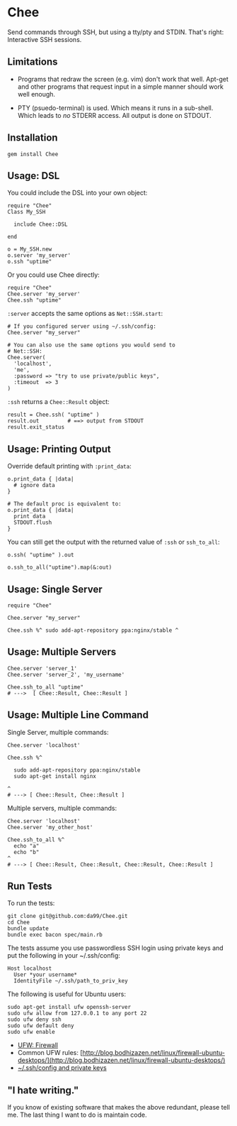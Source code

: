 
Chee
================

Send commands through SSH, but using a tty/pty and STDIN.
That's right: Interactive SSH sessions. 

Limitations
-----------

* Programs that redraw the screen (e.g. vim) don't work that well. 
Apt-get and 
other programs that request input in a simple manner should work well enough.

* PTY (psuedo-terminal) is used. Which means it runs in a sub-shell. 
Which leads to *no* STDERR access. All output is done on STDOUT.

Installation
------------

    gem install Chee

Usage: DSL
------

You could include the DSL into your own object:

    require "Chee"
    Class My_SSH

      include Chee::DSL

    end

    o = My_SSH.new
    o.server 'my_server'
    o.ssh "uptime"

Or you could use Chee directly:

    require "Chee"
    Chee.server 'my_server'
    Chee.ssh "uptime"

`:server` accepts the same options as `Net::SSH.start`:
    
    # If you configured server using ~/.ssh/config:
    Chee.server "my_server"  
    
    # You can also use the same options you would send to
    # Net::SSH:
    Chee.server(
      'localhost', 
      'me', 
      :password => "try to use private/public keys", 
      :timeout  => 3  
    )
    
`:ssh` returns a `Chee::Result` object:

    result = Chee.ssh( "uptime" )
    result.out         # ==> output from STDOUT
    result.exit_status 

Usage: Printing Output
-----

Override default printing with `:print_data`:

    o.print_data { |data|
      # ignore data
    }

    # The default proc is equivalent to:
    o.print_data { |data| 
      print data   
      STDOUT.flush
    }

You can still get the output with the returned value of `:ssh` 
or `ssh_to_all`:

    o.ssh( "uptime" ).out

    o.ssh_to_all("uptime").map(&:out)

Usage: Single Server
-----

    require "Chee"
    
    Chee.server "my_server"  
    
    Chee.ssh %^ sudo add-apt-repository ppa:nginx/stable ^


Usage: Multiple Servers
------

    Chee.server 'server_1'
    Chee.server 'server_2', 'my_username'

    Chee.ssh_to_all "uptime"
    # --->  [ Chee::Result, Chee::Result ]

Usage: Multiple Line Command
----

Single Server, multiple commands:

    Chee.server 'localhost'
    
    Chee.ssh %^
    
      sudo add-apt-repository ppa:nginx/stable
      sudo apt-get install nginx
      
    ^
    # ---> [ Chee::Result, Chee::Result ]
    
Multiple servers, multiple commands:

    Chee.server 'localhost'
    Chee.server 'my_other_host'
    
    Chee.ssh_to_all %^
      echo "a"
      echo "b"
    ^
    # ---> [ Chee::Result, Chee::Result, Chee::Result, Chee::Result ]
    
Run Tests
---------

To run the tests:

    git clone git@github.com:da99/Chee.git
    cd Chee
    bundle update
    bundle exec bacon spec/main.rb
    
The tests assume you use passwordless SSH login using
private keys and put the following in your ~/.ssh/config:

    Host localhost
      User *your username*
      IdentityFile ~/.ssh/path_to_priv_key


The following is useful for Ubuntu users:

    sudo apt-get install ufw openssh-server
    sudo ufw allow from 127.0.0.1 to any port 22
    sudo ufw deny ssh
    sudo ufw default deny
    sudo ufw enable

* [UFW: Firewall](https://help.ubuntu.com/community/UFW)
* Common UFW rules: [http://blog.bodhizazen.net/linux/firewall-ubuntu-desktops/](http://blog.bodhizazen.net/linux/firewall-ubuntu-desktops/)
* [~/.ssh/config and private keys](http://www.cyberciti.biz/faq/force-ssh-client-to-use-given-private-key-identity-file/)

"I hate writing."
-----------------------------

If you know of existing software that makes the above redundant,
please tell me. The last thing I want to do is maintain code.

